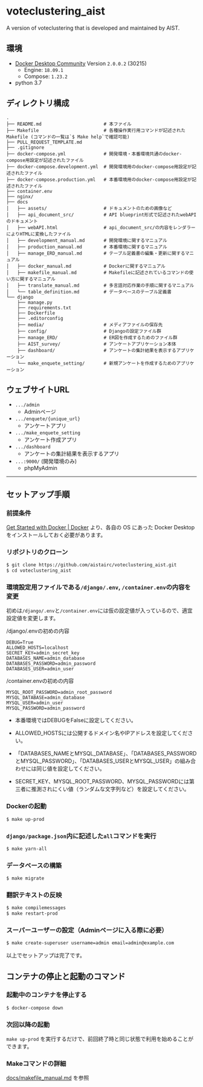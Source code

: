 # voteclustering_aist
A version of voteclustering that is developed and maintained by AIST.

## 環境
- [Docker Desktop Community](https://www.docker.com/products/docker-desktop) Version `2.0.0.2` (30215)
  - Engine: `18.09.1`
  - Compose: `1.23.2`
- python 3.7

## ディレクトリ構成
```
.
├── README.md                       # 本ファイル
├── Makefile                        # 各種操作実行用コマンドが記述されたMakefile (コマンドの一覧は`$ Make help`で確認可能)
├── PULL_REQUEST_TEMPLATE.md
├── .gitignore
├── docker-compose.yml              # 開発環境・本番環境共通のdocker-compose用設定が記述されたファイル
├── docker-compose.development.yml  # 開発環境用のdocker-compose用設定が記述されたファイル
├── docker-compose.production.yml   # 本番環境用のdocker-compose用設定が記述されたファイル
├── container.env
├── nginx/
├── docs
│   ├── assets/                     # ドキュメントのための画像など
│   ├── api_document_src/           # API blueprint形式で記述されたwebAPIのドキュメント
│   ├── webAPI.html                 # api_document_src/の内容をレンダラーによりHTMLに変換したファイル
│   ├── development_manual.md       # 開発環境に関するマニュアル
│   ├── production_manual.md        # 本番環境に関するマニュアル
│   ├── manage_ERD_manual.md        # テーブル定義書の編集・更新に関するマニュアル
│   ├── docker_manual.md            # Dockerに関するマニュアル
│   ├── makefile_manual.md          # Makefileに記述されているコマンドの使い方に関するマニュアル
│   ├── translate_manual.md         # 多言語対応作業の手順に関するマニュアル
│   └── table_definition.md         # データベースのテーブル定義書
└── django
    ├── manage.py
    ├── requirements.txt
    ├── Dockerfile
    ├── .editorconfig
    ├── media/                      # メディアファイルの保存先
    ├── config/                     # Djangoの設定ファイル群
    ├── manage_ERD/                 # ER図を作成するためのファイル群
    ├── AIST_survey/                # アンケートアプリケーション本体
    ├── dashboard/                  # アンケートの集計結果を表示するアプリケーション 
    └── make_enquete_setting/       # 新規アンケートを作成するためのアプリケーション
```

## ウェブサイトURL
- `.../admin`
  - Adminページ
- `.../enquete/{unique_url}`
  - アンケートアプリ
- `.../make_enquete_setting`
  - アンケート作成アプリ
- `.../dashboard`
  - アンケートの集計結果を表示するアプリ
- `...:9000/` (開発環境のみ)
  - phpMyAdmin

----

## セットアップ手順

### 前提条件

[Get Started with Docker | Docker](https://www.docker.com/get-started) より、各自の OS にあった Docker Desktop をインストールしておく必要があります。

### リポジトリのクローン
```sh
$ git clone https://github.com/aistairc/voteclustering_aist.git
$ cd voteclustering_aist
```
### 環境設定用ファイルである`/django/.env`, `/container.env`の内容を変更

初めは`/django/.env`と`/container.env`には仮の設定値が入っているので、適宜設定値を変更します。

/django/.envの初めの内容

```
DEBUG=True
ALLOWED_HOSTS=localhost
SECRET_KEY=admin_secret_key
DATABASES_NAME=admin_database
DATABASES_PASSWORD=admin_password
DATABASES_USER=admin_user

```

/container.envの初めの内容

```
MYSQL_ROOT_PASSWORD=admin_root_password
MYSQL_DATABASE=admin_database
MYSQL_USER=admin_user
MYSQL_PASSWORD=admin_password

```

- 本番環境ではDEBUGをFalseに設定してください。

- ALLOWED_HOSTSには公開するドメイン名やIPアドレスを設定してください。

- 「DATABASES_NAMEとMYSQL_DATABASE」、「DATABASES_PASSWORDとMYSQL_PASSWORD」、「DATABASES_USERとMYSQL_USER」の組み合わせには同じ値を設定してください。

- SECRET_KEY、MYSQL_ROOT_PASSWORD、MYSQL_PASSWORDには第三者に推測されにくい値（ランダムな文字列など）を設定してください。

### Dockerの起動
```sh
$ make up-prod
```

### `django/package.json`内に記述した`all`コマンドを実行
```sh
$ make yarn-all
```

### データベースの構築
```sh
$ make migrate
```

### 翻訳テキストの反映
```sh
$ make compilemessages
$ make restart-prod
```

### スーパーユーザーの設定（Adminページに入る際に必要）
```sh
$ make create-superuser username=admin email=admin@example.com
```
以上でセットアップは完了です。

## コンテナの停止と起動のコマンド

### 起動中のコンテナを停止する
```sh
$ docker-compose down
```

### 次回以降の起動

`make up-prod` を実行するだけで、前回終了時と同じ状態で利用を始めることができます。

### Makeコマンドの詳細
[docs/makefile_manual.md](docs/makefile_manual.md) を参照
